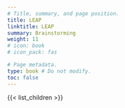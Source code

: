 ```yaml
---
# Title, summary, and page position.
title: LEAP 
linktitle: LEAP
summary: Brainstorming
weight: 11
# icon: book
# icon_pack: fas

# Page metadata.
type: book # Do not modify.
toc: false
---
```


{{< list_children >}}
